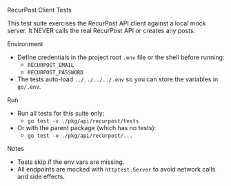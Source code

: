 RecurPost Client Tests

This test suite exercises the RecurPost API client against a local mock server. It NEVER calls the real RecurPost API or creates any posts.

Environment

- Define credentials in the project root `.env` file or the shell before running:
  - `RECURPOST_EMAIL`
  - `RECURPOST_PASSWORD`
- The tests auto-load `../../../../.env` so you can store the variables in `go/.env`.

Run

- Run all tests for this suite only:
  - `go test -v ./pkg/api/recurpost/tests`
- Or with the parent package (which has no tests):
  - `go test -v ./pkg/api/recurpost/...`

Notes

- Tests skip if the env vars are missing.
- All endpoints are mocked with `httptest.Server` to avoid network calls and side effects.

